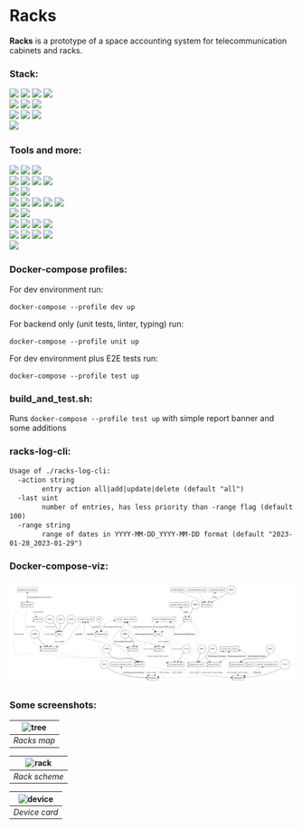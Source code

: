 # Racks
**Racks** is a prototype of a space accounting system for telecommunication cabinets and racks.

### Stack:
![](https://img.shields.io/badge/python-3.10-blue) ![](https://img.shields.io/badge/django-4.1-%231d915c) ![](https://img.shields.io/badge/django%20REST%20framework-3.13-%23A30000) ![](https://img.shields.io/badge/celery-5.2.7-%23b7df64)  
![](https://img.shields.io/badge/postgreSQL-12.0-%23336791) ![](https://img.shields.io/badge/redis-6.2.7-%23c6302b) ![](https://img.shields.io/badge/mongoDB-4.0.4-%23116149)  
![](https://img.shields.io/badge/node.js-v12.16.1-%2343853d) ![](https://img.shields.io/badge/vue.js-3.2-%2342b883) ![](https://img.shields.io/badge/tailwindCSS-3.2-%230ea5e9)  
![](https://img.shields.io/badge/go-1.18-%230ea5e9)

### Tools and more:
![](https://img.shields.io/badge/docker-20.10.21-%230073ec) ![](https://img.shields.io/badge/docker%20compose-v2.12.2-%230073ec) ![](https://img.shields.io/badge/docker--compose--viz-1.1.0-%230073ec)  
![](https://img.shields.io/badge/portainer-2.16.2-%230073ec) ![](https://img.shields.io/badge/django--silk-5.0.0-%231d915c) ![](https://img.shields.io/badge/flower-1.2.0-%23b7df64) ![](https://img.shields.io/badge/selenium%20grid-4-%23625c98)  
![](https://img.shields.io/badge/flake8-5.0.4-blue) ![](https://img.shields.io/badge/mypy-0.982-blue)  
![](https://img.shields.io/badge/unittest-3.10-blue) ![](https://img.shields.io/badge/selenium-3.141.0-blue) ![](https://img.shields.io/badge/concurrent.futures-3.10-blue) ![](https://img.shields.io/badge/html--testRunner-1.2.1-blue) ![](https://img.shields.io/badge/coverage-5.5-blue)  
![](https://img.shields.io/badge/sphinx-2.2.11-%230A507A) ![](https://img.shields.io/badge/drf--yasg-1.21.4-%23A30000)  
![](https://img.shields.io/badge/django--mongolog-0.9.4-%231d915c) ![](https://img.shields.io/badge/django--extensions-3.2.1-%231d915c) ![](https://img.shields.io/badge/django--celery--beat-2.4.0-%231d915c) ![](https://img.shields.io/badge/djoser-2.1.0-%231d915c)   
![](https://img.shields.io/badge/vuelidate-2.0-%2342b883) ![](https://img.shields.io/badge/axios-1.1.3-%2342b883) ![](https://img.shields.io/badge/vuex-4.0.0-%2342b883) ![](https://img.shields.io/badge/vue--svg--loader-0.16.0-%2342b883)  
![](https://img.shields.io/badge/mongo--driver-1.11.1-%230ea5e9)

### Docker-compose profiles:

For dev environment run:
```
docker-compose --profile dev up
```
For backend only (unit tests, linter, typing) run:
```
docker-compose --profile unit up
```
For dev environment plus E2E tests run:
```
docker-compose --profile test up
```

### build_and_test.sh:

Runs `docker-compose --profile test up` with simple report banner and some additions

### racks-log-cli:

```
Usage of ./racks-log-cli:
  -action string
    	entry action all|add|update|delete (default "all")
  -last uint
    	number of entries, has less priority than -range flag (default 100)
  -range string
    	range of dates in YYYY-MM-DD_YYYY-MM-DD format (default "2023-01-28_2023-01-29")
```

### Docker-compose-viz:
![Docker-compose](compose-viz.png)

### Some screenshots:
| ![tree](https://user-images.githubusercontent.com/96002587/202865424-5f57d33c-c63a-408e-9f22-4954feb4a296.png) |
|:--:| 
| *Racks map* |

| ![rack](https://user-images.githubusercontent.com/96002587/202865427-89bec5c8-be2b-4deb-b27d-4561139d4c3a.png) |
|:--:| 
| *Rack scheme* |

| ![device](https://user-images.githubusercontent.com/96002587/202913588-40c33092-f082-41b4-bda2-e986c5b4e89a.png) |
|:--:| 
| *Device card* |
